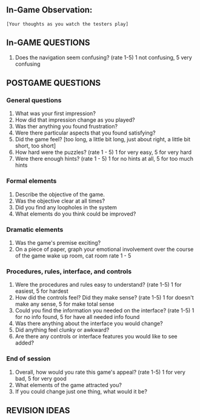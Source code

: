 ## In-Game Observation:
	[Your thoughts as you watch the testers play]

## In-GAME QUESTIONS
1. Does the navigation seem confusing? (rate 1-5) 1 not confusing, 5 very confusing

## POSTGAME QUESTIONS

### General questions
1. What was your first impression?
2. How did that impression change as you played?
3. Was ther anything you found frustration?
4. Were there particular aspects that you found satisfying?
5. Did the game feel? [too long, a little bit long, just about right, a little bit short, too short] 
6. How hard were the puzzles? (rate 1 - 5) 1 for very easy, 5 for very hard
7. Were there enough hints? (rate 1 - 5) 1 for no hints at all, 5 for too much hints

### Formal elements
1. Describe the objective of the game.
2. Was the objective clear at all times?
3. Did you find any loopholes in the system
4. What elements do you think could be improved?

### Dramatic elements
1. Was the game's premise exciting?
2. On a piece of paper, graph your emotional involvement over the course of the game
wake up room, cat room
rate 1 - 5

### Procedures, rules, interface, and controls
1. Were the procedures and rules easy to understand? (rate 1-5) 1 for easiest, 5 for hardest
2. How did the controls feel? Did they make sense? (rate 1-5) 1 for doesn't make any sense, 5 for make total sense
3. Could you find the information you needed on the interface? (rate 1-5) 1 for no info found, 5 for have all needed info found
4. Was there anything about the interface you would change?
5. Did anything feel clunky or awkward?
6. Are there any controls or interface features you would like to see added?

### End of session
1. Overall, how would you rate this game's appeal? (rate 1-5) 1 for very bad, 5 for very good
2. What elements of the game attracted you?
3. If you could change just one thing, what would it be?

## REVISION IDEAS

